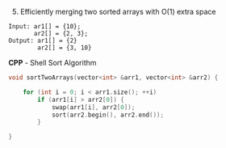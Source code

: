 5. Efficiently merging two sorted arrays with O(1) extra space

```
Input: ar1[] = {10};
       ar2[] = {2, 3};
Output: ar1[] = {2}
        ar2[] = {3, 10}  
```

**CPP** - Shell Sort Algorithm
```cpp
void sortTwoArrays(vector<int> &arr1, vector<int> &arr2) {

	for (int i = 0; i < arr1.size(); ++i)
		if (arr1[i] > arr2[0]) {
			swap(arr1[i], arr2[0]);
			sort(arr2.begin(), arr2.end());
		}

}
```
